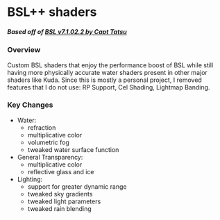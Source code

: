 # BSL++ shaders 
##### Based off of [BSL v7.1.02.2 by Capt Tatsu](https://bitslablab.com)

### Overview
Custom BSL shaders that enjoy the performance boost of BSL while still having more physically accurate water shaders present in other major shaders like Kuda. Since this is mostly a personal project, I removed features that I do not use: RP Support, Cel Shading, Lightmap Banding. 

### Key Changes
- Water:
    - refraction
    - multiplicative color
    - volumetric fog
    - tweaked water surface function
- General Transparency:
    - multiplicative color
    - reflective glass and ice
- Lighting:
    - support for greater dynamic range
    - tweaked sky gradients
    - tweaked light parameters
    - tweaked rain blending
